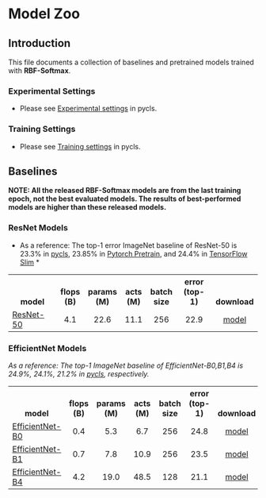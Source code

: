 # Model Zoo

## Introduction

This file documents a collection of baselines and pretrained models trained with **RBF-Softmax**.

### Experimental Settings

- Please see [Experimental settings](https://github.com/facebookresearch/pycls/blob/master/MODEL_ZOO.md#experimental-settings) in pycls.

### Training Settings

- Please see [Training settings](https://github.com/facebookresearch/pycls/blob/master/MODEL_ZOO.md#training-settings) in pycls.

## Baselines

**NOTE: All the released RBF-Softmax models are from the last training epoch, not the best evaluated models. The results of best-performed models are higher than these released models.**

### ResNet Models
* As a reference: The top-1 error ImageNet baseline of ResNet-50 is 23.3% in [pycls](https://github.com/facebookresearch/pycls/blob/master/MODEL_ZOO.md), 23.85% in [Pytorch Pretrain](https://pytorch.org/docs/stable/torchvision/models.html), and 24.4% in [TensorFlow Slim](https://github.com/tensorflow/models/tree/master/research/slim) *

<table><tbody>
<!-- START ResNet TABLE -->
<!-- TABLE HEADER -->
<th valign="bottom">model</th>
<th valign="bottom">flops<br/>(B)</th>
<th valign="bottom">params<br/>(M)</th>
<th valign="bottom">acts<br/>(M)</th>
<th valign="bottom">batch<br/>size</th>
<th valign="bottom">error<br/>(top-1)</th>
<th valign="bottom">download</th>
<!-- TABLE BODY -->
<!-- ROW ResNet-50-RBF -->
<tr>
<td align="left"><a href="configs/dds_baselines/resnet/R-50-1x64d_dds_8gpu.yaml">ResNet-50</a></td>
<td align="center">4.1</td>
<td align="center">22.6</td>
<td align="center">11.1</td>
<td align="center">256</td>
<td align="center">22.9</td>
<td align="center"><a href="https://www.dropbox.com/s/geo7xb4gz422n1r/RBF_ResNet50.pyth?dl=0">model</a></td>
</tr>
<!-- END ResNet TABLE -->
</tbody></table>


### EfficientNet Models
*As a reference: The top-1 ImageNet baseline of EfficientNet-B0,B1,B4 is 24.9%, 24.1%, 21.2% in [pycls](https://github.com/facebookresearch/pycls/blob/master/MODEL_ZOO.md), respectively.*


<table><tbody>
<!-- START EfficientNet TABLE -->
<!-- TABLE HEADER -->
<th valign="bottom">model</th>
<th valign="bottom">flops<br/>(B)</th>
<th valign="bottom">params<br/>(M)</th>
<th valign="bottom">acts<br/>(M)</th>
<th valign="bottom">batch<br/>size</th>
<th valign="bottom">error<br/>(top-1)</th>
<th valign="bottom">download</th>
<!-- TABLE BODY -->
<!-- ROW EfficientNet-B0-RBF -->
<tr>
<td align="left"><a href="configs/EffNet-B0_RBF_8gpu.yaml">EfficientNet-B0</a></td>
<td align="center">0.4</td>
<td align="center">5.3</td>
<td align="center">6.7</td>
<td align="center">256</td>
<td align="center">24.8</td>
<td align="center"><a href="https://www.dropbox.com/s/d95nvzufu0iopsw/RBF_EffNet-B0.pyth?dl=0">model</a></td>
</tr>
<!-- ROW EfficientNet-B1-RBF -->
<tr>
<td align="left"><a href="configs/EffNet-B1_RBF_8gpu.yaml">EfficientNet-B1</a></td>
<td align="center">0.7</td>
<td align="center">7.8</td>
<td align="center">10.9</td>
<td align="center">256</td>
<td align="center">23.5</td>
<td align="center"><a href="https://www.dropbox.com/s/4n4yxyjxllxyavv/rbf_effnet-b1.pyth?dl=0">model</a></td>
</tr>
<!-- ROW EfficientNet-B4-RBF -->
<tr>
<td align="left"><a href="configs/EffNet-B4_RBF_8gpu.yaml">EfficientNet-B4</a></td>
<td align="center">4.2</td>
<td align="center">19.0</td>
<td align="center">48.5</td>
<td align="center">128</td>
<td align="center">21.1</td>
<td align="center"><a href="https://www.dropbox.com/s/rp6bevik3p1qke1/rbf_effnet-b4.pyth?dl=0">model</a></td>
</tr>
<!-- END EfficientNet TABLE -->
</tbody></table>
